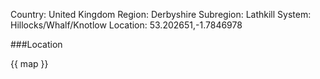Country: United Kingdom
Region: Derbyshire
Subregion: Lathkill
System: Hillocks/Whalf/Knotlow
Location: 53.202651,-1.7846978

###Location

{{ map }}
